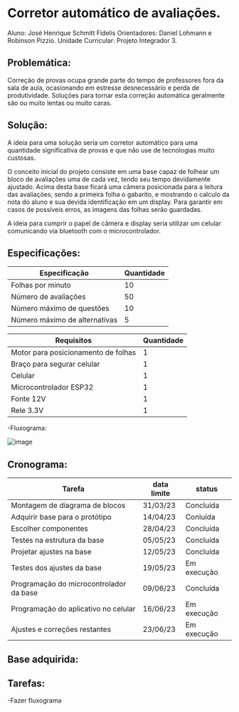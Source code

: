 # Corretor automático de avaliações.
Aluno: José Henrique Schmitt Fidelis
Orientadores: Daniel Lohmann e Robinson Pizzio.
Unidade Curricular: Projeto Integrador 3.


## Problemática:

Correção de provas ocupa grande parte do tempo de professores fora da sala de aula, ocasionando em estresse desnecessário e perda de produtividade. Soluções para tornar esta correção automática geralmente são ou muito lentas ou muito caras.

## Solução:

A ideia para uma solução seria um corretor automático para uma quantidade significativa de provas e que não use de tecnologias muito custosas. 

O conceito inicial do projeto consiste em uma base capaz de folhear um bloco de avaliações uma de cada vez, tendo seu tempo devidamente ajustado. Acima desta base ficará uma câmera posicionada para a leitura das avaliações, sendo a primeira folha o gabarito, e mostrando o calculo da nota do aluno e sua devida identificação em um display. Para garantir em casos de possíveis erros, as imagens das folhas serão guardadas.

A ideia para cumprir o papel de câmera e display seria utilizar um celular comunicando via bluetooth com o microcontrolador.

## Especificações:



|Especificação| Quantidade |
| ------ | ------ |
| Folhas por minuto | 10 |
| Número de avaliações | 50 |
| Número máximo de questões | 10 |
| Número máximo de alternativas | 5 |

|Requisitos | Quantidade |
| ------ | ------ |
| Motor para posicionamento de folhas  | 1 |
| Braço para segurar celular  | 1 |
| Celular | 1 |
| Microcontrolador ESP32| 1 |
| Fonte 12V | 1 |
| Rele 3.3V | 1 |


-Fluxograma:

![image](https://user-images.githubusercontent.com/53865438/229185109-7d6e3861-be5d-499c-980a-882d6897b697.png)



## Cronograma:

|Tarefa | data limite | status |
| ------ | ------ | ------ |
| Montagem de diagrama de blocos  | 31/03/23 | Concluída |
| Adquirir base para o protótipo | 14/04/23 | Conluída |
| Escolher componentes | 28/04/23 | Concluída |
| Testes na estrutura da base | 05/05/23 | Concluída |
| Projetar ajustes na base | 12/05/23 | Concluída |
| Testes dos ajustes da base | 19/05/23 | Em execução |
| Programação do microcontrolador da base | 09/06/23 | Concluída |
| Programação do aplicativo no celular | 16/06/23 | Em execução |
| Ajustes e correções restantes | 23/06/23 | Em execução |

## Base adquirida:





## Tarefas:

-Fazer fluxograma


